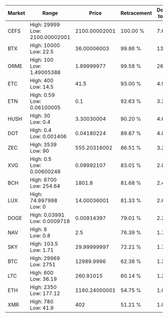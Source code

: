 | Market | Range | Price| Retracement | Doubles to 50% |
| --- | --- | --- | --- | --- |
| CEFS | High: 29999<br />Low: 2100.00002001 | 2100.00002001 | 100.00 % | 7.64 |
| BTX | High: 10000<br />Low: 22.5 | 36.00006003 | 99.86 % | 139.20 |
| ORME | High: 100<br />Low: 1.49005388 | 1.89999977 | 99.58 % | 26.71 |
| ETC | High: 400<br />Low: 14.5 | 41.5 | 93.00 % | 4.99 |
| ETN | High: 0.59<br />Low: 0.06100005 | 0.1 | 92.63 % | 3.26 |
| HUSH | High: 30<br />Low: 0.4 | 3.30030004 | 90.20 % | 4.61 |
| DOT | High: 0.4<br />Low: 0.001406 | 0.04180224 | 89.87 % | 4.80 |
| ZEC | High: 3539<br />Low: 90 | 555.20316002 | 86.51 % | 3.27 |
| XVG | High: 0.5<br />Low: 0.00600248 | 0.08992107 | 83.01 % | 2.81 |
| BCH | High: 8700<br />Low: 254.64 | 1801.8 | 81.68 % | 2.48 |
| LUX | High: 74.997998<br />Low: 0 | 14.00036001 | 81.33 % | 2.68 |
| DOGE | High: 0.03991<br />Low: 0.0009718 | 0.00914397 | 79.01 % | 2.24 |
| NAV | High: 8<br />Low: 0.8 | 2.5 | 76.39 % | 1.76 |
| SKY | High: 103.5<br />Low: 1.71 | 29.99999997 | 72.21 % | 1.75 |
| BTC | High: 29969<br />Low: 2751 | 12989.9996 | 62.38 % | 1.26 |
| LTC | High: 600<br />Low: 36.19 | 260.91015 | 60.14 % | 1.22 |
| ETH | High: 2350<br />Low: 177.12 | 1160.24000001 | 54.75 % | 1.09 |
| XMR | High: 780<br />Low: 41.9 | 402 | 51.21 % | 1.02 |
